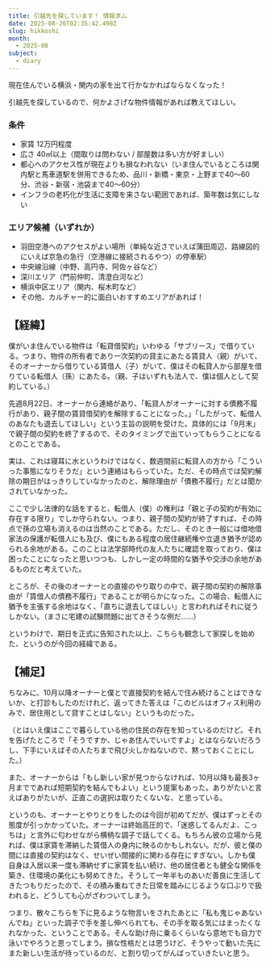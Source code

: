 ```yaml
---
title: 引越先を探しています！ 情報求ム
date: 2025-08-26T02:35:42.498Z
slug: hikkoshi
month:
  - 2025-08
subject:
  - diary
---
```

現在住んでいる横浜・関内の家を出て行かなかればならなくなった！

引越先を探しているので、何かよさげな物件情報があれば教えてほしい。

### 条件

* 家賃 12万円程度
* 広さ 40㎡以上（間取りは問わない / 部屋数は多い方が好ましい）
* 都心へのアクセス性が現在よりも損なわれない（いま住んでいるところは関内駅と馬車道駅を併用できるため、品川・新橋・東京・上野まで40〜60分、渋谷・新宿・池袋まで40〜60分）
* インフラの老朽化が生活に支障を来さない範囲であれば、築年数は気にしない

### エリア候補（いずれか）

* 羽田空港へのアクセスがよい場所（単純な近さでいえば蒲田周辺、路線図的にいえば京急の急行（空港線に接続されるやつ）の停車駅）
* 中央線沿線（中野、高円寺、阿佐ヶ谷など）
* 深川エリア（門前仲町、清澄白河など）
* 横浜中区エリア（関内、桜木町など）
* その他、カルチャー的に面白いおすすめエリアがあれば！

## 【経緯】

僕がいま住んでいる物件は「転貸借契約」いわゆる「サブリース」で借りている。つまり、物件の所有者であり一次契約の貸主にあたる賃貸人（親）がいて、そのオーナーから借りている賃借人（子）がいて、僕はその転貸人から部屋を借りている転借人（孫）にあたる。（親、子はいずれも法人で、僕は個人として契約している。）

先週8月22日、オーナーから連絡があり、「転貸人がオーナーに対する債務不履行があり、親子間の賃貸借契約を解除することになった。」「したがって、転借人のあなたも退去してほしい」という主旨の説明を受けた。具体的には「9月末」で親子間の契約を終了するので、そのタイミングで出ていってもらうことになるとのことである。

実は、これは寝耳に水というわけではなく、数週間前に転貸人の方から「こういった事態になりそうだ」という連絡はもらっていた。ただ、その時点では契約解除の期日がはっきりしていなかったのと、解除理由が「債務不履行」だとは聞かされていなかった。

ここで少し法律的な話をすると、転借人（僕）の権利は「親と子の契約が有効に存在する限り」でしか守られない。つまり、親子間の契約が終了すれば、その時点で孫の立場も消えるのは当然のことである。ただし、そのとき一般には借地借家法の保護が転借人にも及び、僕にもある程度の居住継続権や立退き猶予が認められる余地がある。このことは法学部時代の友人たちに確認を取っており、僕は困ったことになったと思いつつも、しかし一定の時間的な猶予や交渉の余地があるものだと考えていた。

ところが、その後のオーナーとの直接のやり取りの中で、親子間の契約の解除事由が「賃借人の債務不履行」であることが明らかになった。この場合、転借人に猶予を主張する余地はなく、「直ちに退去してほしい」と言われればそれに従うしかない。（まさに宅建の試験問題に出てきそうな例だ……）

というわけで、期日を正式に告知された以上、こちらも観念して家探しを始めた、というのが今回の経緯である。

## 【補足】

ちなみに、10月以降オーナーと僕とで直接契約を結んで住み続けることはできないか、と打診もしたのだけれど、返ってきた答えは「このビルはオフィス利用のみで、居住用として貸すことはしない」というものだった。

（とはいえ僕はここで暮らしている他の住民の存在を知っているのだけど。それを告げたところで「そうですか、じゃあ住んでいいですよ」とはならないだろうし、下手にいえばその人たちまで飛び火しかねないので、黙っておくことにした。）

また、オーナーからは「もし新しい家が見つからなければ、10月以降も最長3ヶ月までであれば短期契約を結んでもよい」という提案もあった。ありがたいと言えばありがたいが、正直この選択は取りたくないな、と思っている。

というのも、オーナーとやりとりをしたのは今回が初めてだが、僕はずっとその態度が引っかかっていた。オーナーは終始高圧的で、「迷惑してるんだよ、こっちは」と言外に匂わせながら横柄な調子で話してくる。もちろん彼の立場から見れば、僕は家賃を滞納した賃借人の身内に映るのかもしれない。だが、彼と僕の間には直接の契約はなく、せいぜい間接的に関わる存在にすぎない。しかも僕自身は入居以来一度も滞納せずに家賃を払い続け、他の居住者とも健全な関係を築き、住環境の美化にも努めてきた。そうして一年半ものあいだ善良に生活してきたつもりだったので、その積み重ねてきた日常を踏みにじるような口ぶりで扱われると、どうしても心がざわついてしまう。

つまり、散々こちらを下に見るような物言いをされたあとに「私も鬼じゃあないんでね」といった調子で手を差し伸べられても、その手を取る気にはまったくなれなかった、ということである。そんな助け舟に乗るくらいなら意地でも自力で泳いでやろうと思ってしまう。損な性格だとは思うけど、そうやって動いた先にまた新しい生活が待っているのだ、と割り切ってがんばっていきたいと思う。